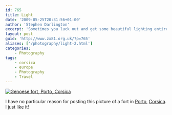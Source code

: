 ```yaml
---
id: 765
title: Light
date: '2009-05-25T20:31:56+01:00'
author: 'Stephen Darlington'
excerpt: 'Sometimes you luck out and get some beautiful lighting entirely by chance. I''m not complaining.'
layout: post
guid: 'http://www.zx81.org.uk/?p=765'
aliases: ['/photography/light-2.html']
categories:
    - Photography
tags:
    - corsica
    - europe
    - Photography
    - Travel
---
```


[![Genoese fort, Porto, Corsica](https://i0.wp.com/farm8.staticflickr.com/7449/11994984574_5d246769df.jpg?resize=500%2C333)](http://www.flickr.com/photos/stephendarlington/11994984574/ "Genoese fort, Porto, Corsica by stephendarlington, on Flickr")

I have no particular reason for posting this picture of a fort in [Porto](http://www.zx81.org.uk/travel/corsica-evisa-to-porto.html), [Corsica](http://www.zx81.org.uk/travel/corsica-back-to-ajaccio.html). I just like it!
